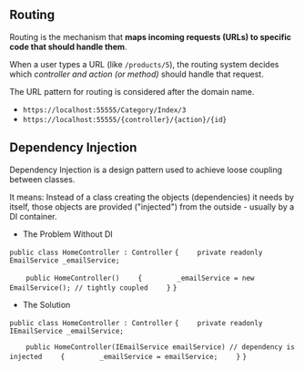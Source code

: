## Routing

Routing is the mechanism that **maps incoming requests (URLs) to specific code that should handle them**.

When a user types a URL (like `/products/5`), the routing system decides which *controller and action (or method)* should handle that request.

The URL pattern for routing is considered after the domain name.
- `https://localhost:55555/Category/Index/3`
- `https://localhost:55555/{controller}/{action}/{id}`


## Dependency Injection

Dependency Injection is a design pattern used to achieve loose coupling between classes.

It means:
Instead of a class creating the objects (dependencies) it needs by itself, those objects are provided ("injected") from the outside - usually by a DI container.

- The Problem Without DI

`public class HomeController : Controller`
`{`
`    private readonly EmailService _emailService;`

`    public HomeController()`
`    {`
`        _emailService = new EmailService(); // tightly coupled`
`    }`
`}`


- The Solution

`public class HomeController : Controller`
`{`
`    private readonly IEmailService _emailService;`

`    public HomeController(IEmailService emailService) // dependency is injected`
`    {`
`        _emailService = emailService;`
`    }`
`}`
